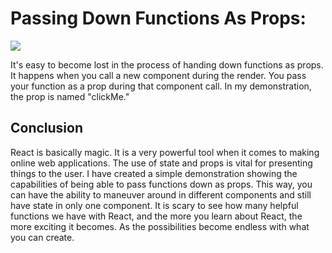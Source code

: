 # Passing Down Functions As Props: 

![](https://encrypted-tbn0.gstatic.com/images?q=tbn:ANd9GcRMrqykgBSlO9hQToqvEl3qYj2EEkhUf49c1Q&usqp=CAU)

It's easy to become lost in the process of handing down functions as props.
It happens when you call a new component during the render.
You pass your function as a prop during that component call. 
In my demonstration, the prop is named "clickMe."
## Conclusion
React is basically magic. It is a very powerful tool when it comes to making online web applications. The use of state and props is vital for presenting things to the user. 
I have created a simple demonstration showing the capabilities of being able to pass functions down as props. This way, you can have the ability to maneuver around in different components and still have state in only one component. It is scary to see how many helpful functions we have with React, 
and the more you learn about React, the more exciting it becomes. As the possibilities become endless with what you can create.
